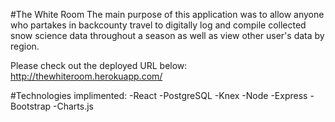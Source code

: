 #The White Room
The main purpose of this application was to allow anyone who partakes in backcounty travel to digitally log and compile collected snow science data throughout a season as well as view other user's data by region.

Please check out the deployed URL below:
http://thewhiteroom.herokuapp.com/

#Technologies implimented:
-React
-PostgreSQL
-Knex
-Node
-Express
-Bootstrap
-Charts.js
